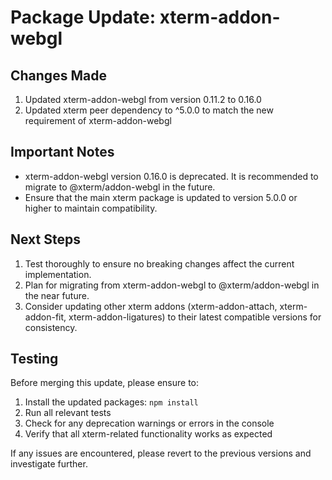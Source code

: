 
# Package Update: xterm-addon-webgl

## Changes Made
1. Updated xterm-addon-webgl from version 0.11.2 to 0.16.0
2. Updated xterm peer dependency to ^5.0.0 to match the new requirement of xterm-addon-webgl

## Important Notes
- xterm-addon-webgl version 0.16.0 is deprecated. It is recommended to migrate to @xterm/addon-webgl in the future.
- Ensure that the main xterm package is updated to version 5.0.0 or higher to maintain compatibility.

## Next Steps
1. Test thoroughly to ensure no breaking changes affect the current implementation.
2. Plan for migrating from xterm-addon-webgl to @xterm/addon-webgl in the near future.
3. Consider updating other xterm addons (xterm-addon-attach, xterm-addon-fit, xterm-addon-ligatures) to their latest compatible versions for consistency.

## Testing
Before merging this update, please ensure to:
1. Install the updated packages: `npm install`
2. Run all relevant tests
3. Check for any deprecation warnings or errors in the console
4. Verify that all xterm-related functionality works as expected

If any issues are encountered, please revert to the previous versions and investigate further.
